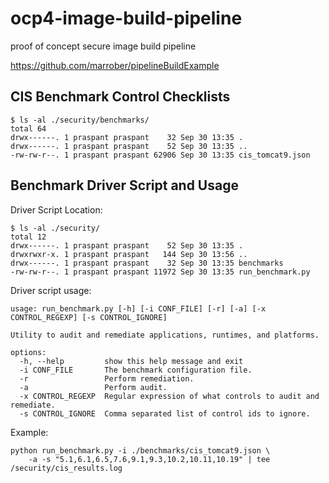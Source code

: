 # ocp4-image-build-pipeline

proof of concept secure image build pipeline

https://github.com/marrober/pipelineBuildExample

## CIS Benchmark Control Checklists

```
$ ls -al ./security/benchmarks/
total 64
drwx------. 1 praspant praspant    32 Sep 30 13:35 .
drwx------. 1 praspant praspant    52 Sep 30 13:35 ..
-rw-rw-r--. 1 praspant praspant 62906 Sep 30 13:35 cis_tomcat9.json
```

## Benchmark Driver Script and Usage

Driver Script Location:

```
$ ls -al ./security/
total 12
drwx------. 1 praspant praspant    52 Sep 30 13:35 .
drwxrwxr-x. 1 praspant praspant   144 Sep 30 13:56 ..
drwx------. 1 praspant praspant    32 Sep 30 13:35 benchmarks
-rw-rw-r--. 1 praspant praspant 11972 Sep 30 13:35 run_benchmark.py
```

Driver script usage:

```
usage: run_benchmark.py [-h] [-i CONF_FILE] [-r] [-a] [-x CONTROL_REGEXP] [-s CONTROL_IGNORE]

Utility to audit and remediate applications, runtimes, and platforms.

options:
  -h, --help         show this help message and exit
  -i CONF_FILE       The benchmark configuration file.
  -r                 Perform remediation.
  -a                 Perform audit.
  -x CONTROL_REGEXP  Regular expression of what controls to audit and remediate.
  -s CONTROL_IGNORE  Comma separated list of control ids to ignore.
```

Example:

```
python run_benchmark.py -i ./benchmarks/cis_tomcat9.json \
    -a -s "5.1,6.1,6.5,7.6,9.1,9.3,10.2,10.11,10.19" | tee /security/cis_results.log
```

